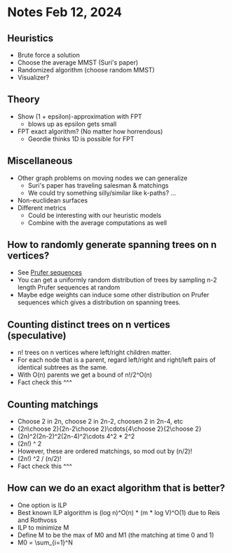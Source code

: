 # Notes Feb 12, 2024

## Heuristics
- Brute force a solution
- Choose the average MMST (Suri's paper)
- Randomized algorithm (choose random MMST)
- Visualizer?

## Theory
- Show (1 + epsilon)-approximation with FPT 
  - blows up as epsilon gets small
- FPT exact algorithm? (No matter how horrendous)
  - Geordie thinks 1D is possible for FPT

## Miscellaneous
- Other graph problems on moving nodes we can generalize
  - Suri's paper has traveling salesman & matchings
  - We could try something silly/similar like k-paths? ...
- Non-euclidean surfaces
- Different metrics
  - Could be interesting with our heuristic models
  - Combine with the average computations as well
 
## How to randomly generate spanning trees on n vertices?

- See [Prufer sequences](https://en.wikipedia.org/wiki/Pr%C3%BCfer_sequence)
- You can get a uniformly random distribution of trees by sampling n-2 length Prufer sequences at random
- Maybe edge weights can induce some other distribution on Prufer sequences which gives a distribution on spanning trees.

## Counting distinct trees on n vertices (speculative)
- n! trees on n vertices where left/right children matter.
- For each node that is a parent, regard left/right and right/left pairs of identical subtrees as the same.
- With O(n) parents we get a bound of n!/2^O(n)
- Fact check this ^^^

## Counting matchings
- Choose 2 in 2n, choose 2 in 2n-2, choosen 2 in 2n-4, etc
- {2n\choose 2}{2n-2\choose 2}\cdots{4\choose 2}{2\choose 2}
- (2n)^2(2n-2)^2(2n-4)^2\cdots 4^2 * 2^2
- (2n!) ^ 2
- However, these are ordered matchings, so mod out by (n/2)!
- (2n!) ^2 / (n/2)!
- Fact check this ^^^

## How can we do an exact algorithm that is better?
- One option is ILP
- Best known ILP algorithm is (log n)^O(n) * (m * log V)^O(1) due to Reis and Rothvoss
- ILP to minimize M
- Define M to be the max of M0 and M1 (the matching at time 0 and 1)
- M0 = \sum_{i=1}^N
